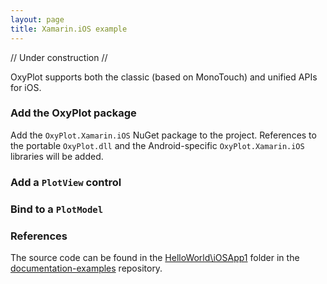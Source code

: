```yaml
---
layout: page
title: Xamarin.iOS example
---
```


// Under construction //

OxyPlot supports both the classic (based on MonoTouch) and unified APIs for iOS.

### Add the OxyPlot package

Add the `OxyPlot.Xamarin.iOS` NuGet package to the project. References to the portable `OxyPlot.dll` and the Android-specific `OxyPlot.Xamarin.iOS` libraries will be added.

### Add a `PlotView` control

### Bind to a `PlotModel`

### References

The source code can be found in the [HelloWorld\iOSApp1](https://github.com/oxyplot/documentation-examples/tree/master/HelloWorld/iOSApp1) folder in the [documentation-examples](https://github.com/oxyplot/documentation-examples) repository.